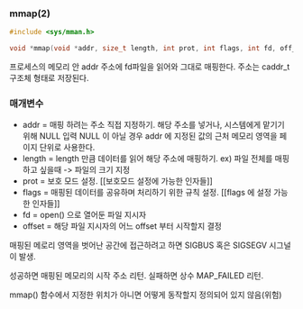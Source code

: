 ### mmap(2)
```c
#include <sys/mman.h>

void *mmap(void *addr, size_t length, int prot, int flags, int fd, off_t offset);
```

프로세스의 메모리 안 addr 주소에 fd파일을 읽어와 그대로 매핑한다.
주소는 caddr_t 구조체 형태로 저장된다.

### 매개변수
- addr = 매핑 하려는 주소 직접 지정하기. 
  해당 주소를 넣거나, 시스템에게 맡기기 위해 NULL 입력
  NULL 이 아닐 경우 addr 에 지정된 값의 근처 메모리 영역을 페이지 단위로 사용한다.
- length = length 만큼 데이터를 읽어 해당 주소에 매핑하기.
  ex) 파일 전체를 매핑하고 싶을때 -> 파일의 크기 지정
- prot = 보호 모드 설정. [[보호모드 설정에 가능한 인자들]]
- flags = 매핑된 데이터를 공유하며 처리하기 위한 규칙 설정.
  [[flags 에 설정 가능한 인자들]] 
- fd = open() 으로 열어둔 파일 지시자
- offset = 해당 파일 지시자의 어느 offset 부터 시작할지 결정

매핑된 메로리 영역을 벗어난 공간에 접근하려고 하면 SIGBUS 혹은 SIGSEGV 시그널이 발생.

성공하면 매핑된 메모리의 시작 주소 리턴.
실패하면 상수 MAP_FAILED 리턴.

mmap() 함수에서 지정한 위치가 아니면 어떻게 동작할지 정의되어 있지 않음(위험)